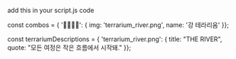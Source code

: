 add this in your script.js code

const combos = { '🌳🌳🌲💧': { img: 'terrarium_river.png', name: '강 테라리움' }};

const terrariumDescriptions = { 'terrarium_river.png': { title: "THE RIVER", quote: "모든 여정은 작은 흐름에서 시작돼." }};
